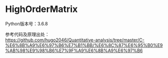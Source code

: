 # HighOrderMatrix

Python版本号：3.6.8

参考代码及原理出处：<br>
https://github.com/hugo2046/Quantitative-analysis/tree/master/C-%E6%8B%A9%E6%97%B6%E7%B1%BB/%E6%8C%87%E6%95%B0%E9%AB%98%E9%98%B6%E7%9F%A9%E6%8B%A9%E6%97%B6


